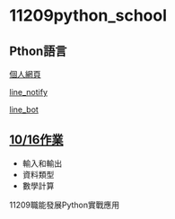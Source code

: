 # __11209python_school__
## Pthon語言

[個人網頁](https://flaskweb-unaf.onrender.com)

[line_notify](https://github.com/spread11-afk/Line_Notify.git)

[line_bot](https://github.com/spread11-afk/Line_Bot.git)

## [10/16作業](https://github.com/spread11-afk/__11209python_school__/blob/main/homework/test.py)





- 輸入和輸出
- 資料類型
- 數學計算


11209職能發展Python實戰應用

